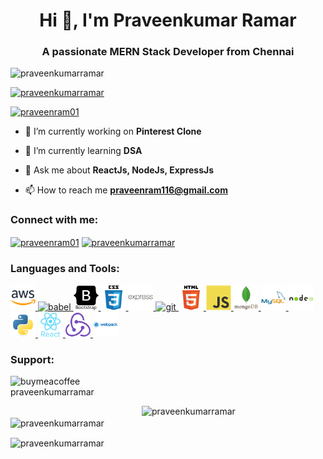 <h1 align="center">Hi 👋, I'm Praveenkumar Ramar</h1>
<h3 align="center">A passionate MERN Stack Developer from Chennai</h3>

<p align="left"> <img src="https://komarev.com/ghpvc/?username=praveenkumarramar&label=Profile%20views&color=0e75b6&style=flat" alt="praveenkumarramar" /> </p>

<p align="left"> <a href="https://github.com/ryo-ma/github-profile-trophy"><img src="https://github-profile-trophy.vercel.app/?username=praveenkumarramar" alt="praveenkumarramar" /></a> </p>

<p align="left"> <a href="https://twitter.com/praveenram01" target="blank"><img src="https://img.shields.io/twitter/follow/praveenram01?logo=twitter&style=for-the-badge" alt="praveenram01" /></a> </p>

- 🔭 I’m currently working on **Pinterest Clone**

- 🌱 I’m currently learning **DSA**

- 💬 Ask me about **ReactJs, NodeJs, ExpressJs**

- 📫 How to reach me **praveenram116@gmail.com**

<h3 align="left">Connect with me:</h3>
<p align="left">
<a href="https://twitter.com/praveenram01" target="blank"><img align="center" src="https://raw.githubusercontent.com/rahuldkjain/github-profile-readme-generator/master/src/images/icons/Social/twitter.svg" alt="praveenram01" height="30" width="40" /></a>
<a href="https://linkedin.com/in/praveenkumarramar" target="blank"><img align="center" src="https://raw.githubusercontent.com/rahuldkjain/github-profile-readme-generator/master/src/images/icons/Social/linked-in-alt.svg" alt="praveenkumarramar" height="30" width="40" /></a>
</p>

<h3 align="left">Languages and Tools:</h3>
<p align="left"> <a href="https://aws.amazon.com" target="_blank" rel="noreferrer"> <img src="https://raw.githubusercontent.com/devicons/devicon/master/icons/amazonwebservices/amazonwebservices-original-wordmark.svg" alt="aws" width="40" height="40"/> </a> <a href="https://babeljs.io/" target="_blank" rel="noreferrer"> <img src="https://www.vectorlogo.zone/logos/babeljs/babeljs-icon.svg" alt="babel" width="40" height="40"/> </a> <a href="https://getbootstrap.com" target="_blank" rel="noreferrer"> <img src="https://raw.githubusercontent.com/devicons/devicon/master/icons/bootstrap/bootstrap-plain-wordmark.svg" alt="bootstrap" width="40" height="40"/> </a> <a href="https://www.w3schools.com/css/" target="_blank" rel="noreferrer"> <img src="https://raw.githubusercontent.com/devicons/devicon/master/icons/css3/css3-original-wordmark.svg" alt="css3" width="40" height="40"/> </a> <a href="https://expressjs.com" target="_blank" rel="noreferrer"> <img src="https://raw.githubusercontent.com/devicons/devicon/master/icons/express/express-original-wordmark.svg" alt="express" width="40" height="40"/> </a> <a href="https://git-scm.com/" target="_blank" rel="noreferrer"> <img src="https://www.vectorlogo.zone/logos/git-scm/git-scm-icon.svg" alt="git" width="40" height="40"/> </a> <a href="https://www.w3.org/html/" target="_blank" rel="noreferrer"> <img src="https://raw.githubusercontent.com/devicons/devicon/master/icons/html5/html5-original-wordmark.svg" alt="html5" width="40" height="40"/> </a> <a href="https://developer.mozilla.org/en-US/docs/Web/JavaScript" target="_blank" rel="noreferrer"> <img src="https://raw.githubusercontent.com/devicons/devicon/master/icons/javascript/javascript-original.svg" alt="javascript" width="40" height="40"/> </a> <a href="https://www.mongodb.com/" target="_blank" rel="noreferrer"> <img src="https://raw.githubusercontent.com/devicons/devicon/master/icons/mongodb/mongodb-original-wordmark.svg" alt="mongodb" width="40" height="40"/> </a> <a href="https://www.mysql.com/" target="_blank" rel="noreferrer"> <img src="https://raw.githubusercontent.com/devicons/devicon/master/icons/mysql/mysql-original-wordmark.svg" alt="mysql" width="40" height="40"/> </a> <a href="https://nodejs.org" target="_blank" rel="noreferrer"> <img src="https://raw.githubusercontent.com/devicons/devicon/master/icons/nodejs/nodejs-original-wordmark.svg" alt="nodejs" width="40" height="40"/> </a> <a href="https://www.python.org" target="_blank" rel="noreferrer"> <img src="https://raw.githubusercontent.com/devicons/devicon/master/icons/python/python-original.svg" alt="python" width="40" height="40"/> </a> <a href="https://reactjs.org/" target="_blank" rel="noreferrer"> <img src="https://raw.githubusercontent.com/devicons/devicon/master/icons/react/react-original-wordmark.svg" alt="react" width="40" height="40"/> </a> <a href="https://redux.js.org" target="_blank" rel="noreferrer"> <img src="https://raw.githubusercontent.com/devicons/devicon/master/icons/redux/redux-original.svg" alt="redux" width="40" height="40"/> </a> <a href="https://webpack.js.org" target="_blank" rel="noreferrer"> <img src="https://raw.githubusercontent.com/devicons/devicon/d00d0969292a6569d45b06d3f350f463a0107b0d/icons/webpack/webpack-original-wordmark.svg" alt="webpack" width="40" height="40"/> </a> </p>

<h3 align="left">Support:</h3>
<p><a href="https://www.buymeacoffee.com/buymeacoffee praveenkumarramar"> <img align="left" src="https://cdn.buymeacoffee.com/buttons/v2/default-yellow.png" height="50" width="210" alt="buymeacoffee praveenkumarramar" /></a></p><br><br>

<p><img align="left" src="https://github-readme-stats.vercel.app/api/top-langs?username=praveenkumarramar&show_icons=true&locale=en&layout=compact" alt="praveenkumarramar" /></p>

<p>&nbsp;<img align="center" src="https://github-readme-stats.vercel.app/api?username=praveenkumarramar&show_icons=true&locale=en" alt="praveenkumarramar" /></p>

<p><img align="center" src="https://github-readme-streak-stats.herokuapp.com/?user=praveenkumarramar&" alt="praveenkumarramar" /></p>
